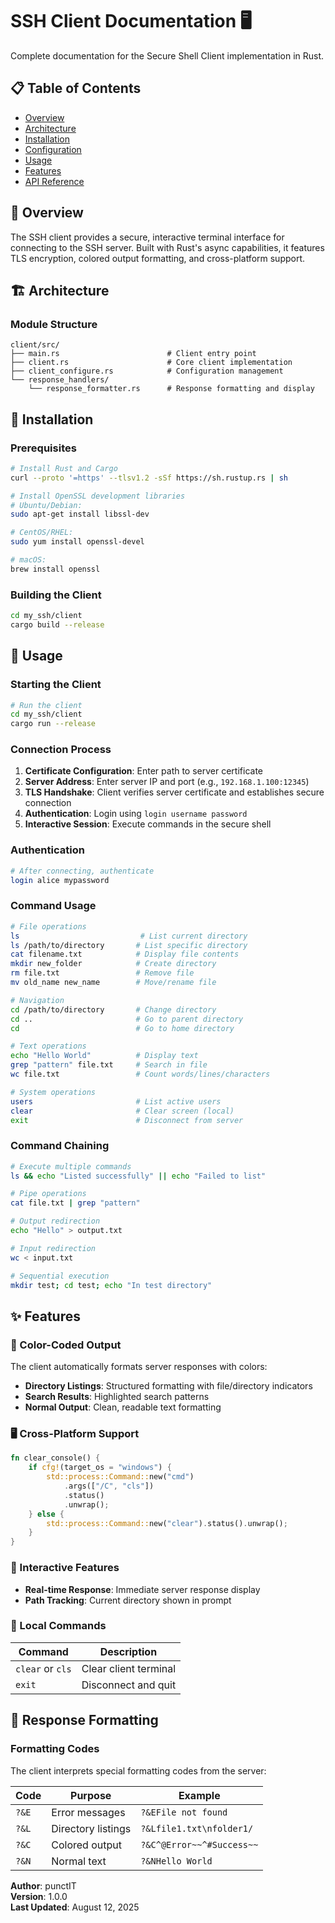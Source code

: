 # SSH Client Documentation 🖥️

Complete documentation for the Secure Shell Client implementation in Rust.

## 📋 Table of Contents

- [Overview](#overview)
- [Architecture](#architecture)
- [Installation](#installation)
- [Configuration](#configuration)
- [Usage](#usage)
- [Features](#features)
- [API Reference](#api-reference)

## 🎯 Overview

The SSH client provides a secure, interactive terminal interface for connecting to the SSH server. Built with Rust's async capabilities, it features TLS encryption, colored output formatting, and cross-platform support.

## 🏗️ Architecture


### Module Structure

```
client/src/
├── main.rs                        # Client entry point
├── client.rs                      # Core client implementation
├── client_configure.rs            # Configuration management
└── response_handlers/
    └── response_formatter.rs      # Response formatting and display
```

## 🚀 Installation

### Prerequisites

```bash
# Install Rust and Cargo
curl --proto '=https' --tlsv1.2 -sSf https://sh.rustup.rs | sh

# Install OpenSSL development libraries
# Ubuntu/Debian:
sudo apt-get install libssl-dev

# CentOS/RHEL:
sudo yum install openssl-devel

# macOS:
brew install openssl
```

### Building the Client

```bash
cd my_ssh/client
cargo build --release
```

## 📖 Usage

### Starting the Client

```bash
# Run the client
cd my_ssh/client
cargo run --release
```

### Connection Process

1. **Certificate Configuration**: Enter path to server certificate
2. **Server Address**: Enter server IP and port (e.g., `192.168.1.100:12345`)
3. **TLS Handshake**: Client verifies server certificate and establishes secure connection
4. **Authentication**: Login using `login username password`
5. **Interactive Session**: Execute commands in the secure shell

### Authentication

```bash
# After connecting, authenticate
login alice mypassword

```

### Command Usage

```bash
# File operations
ls                           # List current directory
ls /path/to/directory       # List specific directory
cat filename.txt            # Display file contents
mkdir new_folder            # Create directory
rm file.txt                 # Remove file
mv old_name new_name        # Move/rename file

# Navigation
cd /path/to/directory       # Change directory
cd ..                       # Go to parent directory
cd                          # Go to home directory

# Text operations
echo "Hello World"          # Display text
grep "pattern" file.txt     # Search in file
wc file.txt                 # Count words/lines/characters

# System operations
users                       # List active users
clear                       # Clear screen (local)
exit                        # Disconnect from server
```

### Command Chaining

```bash
# Execute multiple commands
ls && echo "Listed successfully" || echo "Failed to list"

# Pipe operations
cat file.txt | grep "pattern"

# Output redirection
echo "Hello" > output.txt

# Input redirection
wc < input.txt

# Sequential execution
mkdir test; cd test; echo "In test directory"
```

## ✨ Features

### 🎨 Color-Coded Output

The client automatically formats server responses with colors:

- **Directory Listings**: Structured formatting with file/directory indicators
- **Search Results**: Highlighted search patterns
- **Normal Output**: Clean, readable text formatting

### 🖥️ Cross-Platform Support

```rust
fn clear_console() {
    if cfg!(target_os = "windows") {
        std::process::Command::new("cmd")
            .args(["/C", "cls"])
            .status()
            .unwrap();
    } else {
        std::process::Command::new("clear").status().unwrap();
    }
}
```

### 📱 Interactive Features

- **Real-time Response**: Immediate server response display
- **Path Tracking**: Current directory shown in prompt

### 🔧 Local Commands

| Command | Description |
|---------|-------------|
| `clear` or `cls` | Clear client terminal |
| `exit` | Disconnect and quit |


## 🎨 Response Formatting

### Formatting Codes

The client interprets special formatting codes from the server:

| Code | Purpose | Example |
|------|---------|---------|
| `?&E` | Error messages | `?&EFile not found` |
| `?&L` | Directory listings | `?&Lfile1.txt\nfolder1/` |
| `?&C` | Colored output | `?&C^@Error~~^#Success~~` |
| `?&N` | Normal text | `?&NHello World` |



**Author**: punctIT  
**Version**: 1.0.0  
**Last Updated**: August 12, 2025